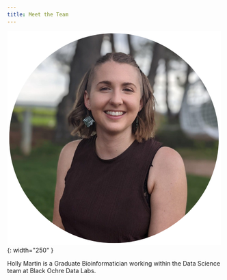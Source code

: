 ```yaml
---
title: Meet the Team
---
```



![](/assets/HollyMartin.png){: width="250" }

Holly Martin is a Graduate Bioinformatician working within the Data Science team at Black Ochre Data Labs. 
